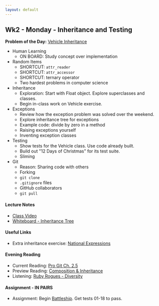 ```yaml
---
layout: default
---
```


## Wk2 - Monday - Inheritance and Testing

**Problem of the Day:** [Vehicle Inheritance](https://github.com/masonfmatthews/rails_assignments/tree/master/exercises/vehicle_inheritance)

* Human Learning
  * ON BOARD: Study concept over implementation
* Random Items
  * SHORTCUT: `attr_reader`
  * SHORTCUT: `attr_accessor`
  * SHORTCUT: ternary operator
  * Two hardest problems in computer science
* Inheritance
  * Exploration: Start with Float object.  Explore superclasses and classes.
  * Begin in-class work on Vehicle exercise.
* Exceptions
  * Review how the exception problem was solved over the weekend.
  * Explore inheritance tree for exceptions
  * Example code: divide by zero in a method
  * Raising exceptions yourself
  * Inventing exception classes
* Testing
  * Show tests for the Vehicle class. Use code already built.
  * Build out "12 Days of Christmas" for its test suite.
  * Sliming
* Git
  * Reason: Sharing code with others
  * Forking
  * `git clone`
  * `.gitignore` files
  * GitHub collaborators
  * `git pull`

#### Lecture Notes

* [Class Video]()
* [Whiteboard - Inheritance Tree](http://tiyd-rails.s3.amazonaws.com/pictures/uploaded_files/000/000/026/original/object_tree.jpg?1442259530)

#### Useful Links

* Extra inheritance exercise: [National Expressions](https://github.com/masonfmatthews/rails_assignments/tree/master/unused/exercises/national_expressions)

#### Evening Reading

* Current Reading: [Pro Git Ch. 2.5](http://git-scm.com/book/en/v2/Git-Basics-Working-with-Remotes)
* Preview Reading: [Composition & Inheritance](http://www.sitepoint.com/composition-inheritance/)
* Listening: [Ruby Rogues - Diversity](https://devchat.tv/ruby-rogues/101-rr-diversity-with-ashe-dryden)

#### Assignment - IN PAIRS

* Assignment: Begin [Battleship](https://github.com/tiyd-rails-2016-01/battleship).  Get tests 01-18 to pass.
<!-- * Feedback: [Battleship Day 1 Feedback](feedback) -->
